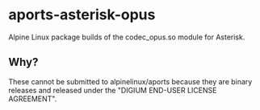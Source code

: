 # aports-asterisk-opus
Alpine Linux package builds of the codec_opus.so module for Asterisk.

## Why?
These cannot be submitted to alpinelinux/aports because they are binary releases and released under the "DIGIUM END-USER LICENSE AGREEMENT".
